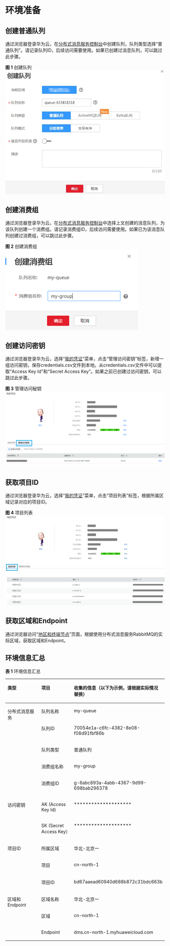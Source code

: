 # 环境准备<a name="zh-cn_topic_0086094036"></a>

## 创建普通队列<a name="section1702133611562"></a>

通过浏览器登录华为云，在[分布式消息服务控制台](https://console.huaweicloud.com/dms/)中创建队列，队列类型选择“普通队列”。请记录队列ID，后续访问需要使用。如果已创建过消息队列，可以跳过此步骤。

**图 1**  创建队列<a name="fig19518103842316"></a>  
![](figures/创建队列.jpg "创建队列")

## 创建消费组<a name="section17686053145613"></a>

通过浏览器登录华为云，在[分布式消息服务控制台](https://console.huaweicloud.com/dms/)中选择上文创建的消息队列，为该队列创建一个消费组。请记录消费组ID，后续访问需要使用。如果已为该消息队列创建过消费组，可以跳过此步骤。

**图 2**  创建消费组<a name="fig105781815182418"></a>  
![](figures/创建消费组.png "创建消费组")

## 创建访问密钥<a name="section1144417605714"></a>

通过浏览器登录华为云，选择“[我的凭证](https://console.huaweicloud.com/iam/#/myCredential)”菜单，点击“管理访问密钥”标签，新增一组访问密钥，保存credentials.csv文件到本地。从credentials.csv文件中可以提取“Access Key Id”和“Secret Access Key”。如果之前已创建过访问密钥，可以跳过此步骤。

**图 3**  管理访问秘钥<a name="fig163491639202212"></a>  
![](figures/管理访问秘钥.png "管理访问秘钥")

## 获取项目ID<a name="section15964151916579"></a>

通过浏览器登录华为云，选择“[我的凭证](https://console.huaweicloud.com/iam/#/myCredential)”菜单，点击“项目列表”标签，根据所属区域记录对应的项目ID。

**图 4**  项目列表<a name="fig1323819132515"></a>  
![](figures/项目列表.jpg "项目列表")

## 获取区域和Endpoint<a name="section128673917572"></a>

通过浏览器访问“[地区和终端节点](http://developer.huaweicloud.com/endpoint.html)”页面，根据使用分布式消息服务RabbitMQ的实际区域，获取区域和Endpoint。

## 环境信息汇总<a name="section14133175219570"></a>

**表 1**  环境信息汇总

<a name="table274218620472"></a>
<table><thead align="left"><tr id="row1974386134714"><th class="cellrowborder" valign="top" width="23%" id="mcps1.2.4.1.1"><p id="p1743146124714"><a name="p1743146124714"></a><a name="p1743146124714"></a>类型</p>
</th>
<th class="cellrowborder" valign="top" width="22%" id="mcps1.2.4.1.2"><p id="p77431694720"><a name="p77431694720"></a><a name="p77431694720"></a>项目</p>
</th>
<th class="cellrowborder" valign="top" width="55.00000000000001%" id="mcps1.2.4.1.3"><p id="p1529519246473"><a name="p1529519246473"></a><a name="p1529519246473"></a>收集的信息（以下为示例，请根据实际情况替换）</p>
</th>
</tr>
</thead>
<tbody><tr id="row27431861475"><td class="cellrowborder" rowspan="5" valign="top" width="23%" headers="mcps1.2.4.1.1 "><p id="p1474414613472"><a name="p1474414613472"></a><a name="p1474414613472"></a>分布式消息服务</p>
</td>
<td class="cellrowborder" valign="top" width="22%" headers="mcps1.2.4.1.2 "><p id="p374418618479"><a name="p374418618479"></a><a name="p374418618479"></a>队列名称</p>
</td>
<td class="cellrowborder" valign="top" width="55.00000000000001%" headers="mcps1.2.4.1.3 "><p id="p82965244472"><a name="p82965244472"></a><a name="p82965244472"></a>my-queue</p>
</td>
</tr>
<tr id="row974486124712"><td class="cellrowborder" valign="top" headers="mcps1.2.4.1.1 "><p id="p1574418612472"><a name="p1574418612472"></a><a name="p1574418612472"></a>队列ID</p>
</td>
<td class="cellrowborder" valign="top" headers="mcps1.2.4.1.2 "><p id="p8313126114917"><a name="p8313126114917"></a><a name="p8313126114917"></a>70054e1a-c6fc-4382-8e08-f08d91fbf86b</p>
</td>
</tr>
<tr id="row874411624712"><td class="cellrowborder" valign="top" headers="mcps1.2.4.1.1 "><p id="p10744176194710"><a name="p10744176194710"></a><a name="p10744176194710"></a>队列类型</p>
</td>
<td class="cellrowborder" valign="top" headers="mcps1.2.4.1.2 "><p id="p9296182494712"><a name="p9296182494712"></a><a name="p9296182494712"></a>普通队列</p>
</td>
</tr>
<tr id="row14838250174918"><td class="cellrowborder" valign="top" headers="mcps1.2.4.1.1 "><p id="p11839105024913"><a name="p11839105024913"></a><a name="p11839105024913"></a>消费组名称</p>
</td>
<td class="cellrowborder" valign="top" headers="mcps1.2.4.1.2 "><p id="p166237278012"><a name="p166237278012"></a><a name="p166237278012"></a>my-group</p>
</td>
</tr>
<tr id="row383910506494"><td class="cellrowborder" valign="top" headers="mcps1.2.4.1.1 "><p id="p683917507494"><a name="p683917507494"></a><a name="p683917507494"></a>消费组ID</p>
</td>
<td class="cellrowborder" valign="top" headers="mcps1.2.4.1.2 "><p id="p11840165064916"><a name="p11840165064916"></a><a name="p11840165064916"></a>g-6abc893a-4abb-4367-9d99-698bab296378</p>
</td>
</tr>
<tr id="row98401450134912"><td class="cellrowborder" rowspan="2" valign="top" width="23%" headers="mcps1.2.4.1.1 "><p id="p184065064912"><a name="p184065064912"></a><a name="p184065064912"></a>访问密钥</p>
</td>
<td class="cellrowborder" valign="top" width="22%" headers="mcps1.2.4.1.2 "><p id="p13841185019492"><a name="p13841185019492"></a><a name="p13841185019492"></a>AK (Access Key Id)</p>
</td>
<td class="cellrowborder" valign="top" width="55.00000000000001%" headers="mcps1.2.4.1.3 "><p id="p4841115010497"><a name="p4841115010497"></a><a name="p4841115010497"></a>********************</p>
</td>
</tr>
<tr id="row33697367507"><td class="cellrowborder" valign="top" headers="mcps1.2.4.1.1 "><p id="p53701336165016"><a name="p53701336165016"></a><a name="p53701336165016"></a>SK (Secret Access Key）</p>
</td>
<td class="cellrowborder" valign="top" headers="mcps1.2.4.1.2 "><p id="p076481123916"><a name="p076481123916"></a><a name="p076481123916"></a>********************</p>
</td>
</tr>
<tr id="row399310422501"><td class="cellrowborder" rowspan="3" valign="top" width="23%" headers="mcps1.2.4.1.1 "><p id="p1993942165012"><a name="p1993942165012"></a><a name="p1993942165012"></a>项目ID</p>
</td>
<td class="cellrowborder" valign="top" width="22%" headers="mcps1.2.4.1.2 "><p id="p209947429506"><a name="p209947429506"></a><a name="p209947429506"></a>所属区域</p>
</td>
<td class="cellrowborder" valign="top" width="55.00000000000001%" headers="mcps1.2.4.1.3 "><p id="p1066611325515"><a name="p1066611325515"></a><a name="p1066611325515"></a>华北-北京一</p>
</td>
</tr>
<tr id="row11994542205011"><td class="cellrowborder" valign="top" headers="mcps1.2.4.1.1 "><p id="p16994942175017"><a name="p16994942175017"></a><a name="p16994942175017"></a>项目</p>
</td>
<td class="cellrowborder" valign="top" headers="mcps1.2.4.1.2 "><p id="p12994942145019"><a name="p12994942145019"></a><a name="p12994942145019"></a>cn-north-1</p>
</td>
</tr>
<tr id="row15994104245015"><td class="cellrowborder" valign="top" headers="mcps1.2.4.1.1 "><p id="p15640225175118"><a name="p15640225175118"></a><a name="p15640225175118"></a>项目ID</p>
</td>
<td class="cellrowborder" valign="top" headers="mcps1.2.4.1.2 "><p id="p17872846185120"><a name="p17872846185120"></a><a name="p17872846185120"></a>bd67aaead60940d688b872c31bdc663b</p>
</td>
</tr>
<tr id="row159948421502"><td class="cellrowborder" rowspan="3" valign="top" width="23%" headers="mcps1.2.4.1.1 "><p id="p167584324523"><a name="p167584324523"></a><a name="p167584324523"></a>区域和Endpoint</p>
</td>
<td class="cellrowborder" valign="top" width="22%" headers="mcps1.2.4.1.2 "><p id="p11910134916512"><a name="p11910134916512"></a><a name="p11910134916512"></a>区域名称</p>
</td>
<td class="cellrowborder" valign="top" width="55.00000000000001%" headers="mcps1.2.4.1.3 "><p id="p69941342195018"><a name="p69941342195018"></a><a name="p69941342195018"></a>华北-北京一</p>
</td>
</tr>
<tr id="row10994194275010"><td class="cellrowborder" valign="top" headers="mcps1.2.4.1.1 "><p id="p232515255010"><a name="p232515255010"></a><a name="p232515255010"></a>区域</p>
</td>
<td class="cellrowborder" valign="top" headers="mcps1.2.4.1.2 "><p id="p149941342155010"><a name="p149941342155010"></a><a name="p149941342155010"></a>cn-north-1</p>
</td>
</tr>
<tr id="row18436145495214"><td class="cellrowborder" valign="top" headers="mcps1.2.4.1.1 "><p id="p184361254105215"><a name="p184361254105215"></a><a name="p184361254105215"></a>Endpoint</p>
</td>
<td class="cellrowborder" valign="top" headers="mcps1.2.4.1.2 "><p id="p1443695412520"><a name="p1443695412520"></a><a name="p1443695412520"></a>dms.cn-north-1.myhuaweicloud.com</p>
</td>
</tr>
</tbody>
</table>

